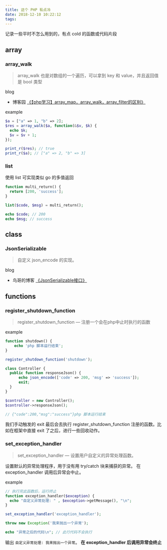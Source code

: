 ```yaml
---
title: 这个 PHP 有点冷
date: 2018-12-10 10:22:12
tags:
---
```



记录一些平时不怎么用到的，有点 cold 的函数或代码片段

## array

### array_walk

> array_walk 也是对数组的一个遍历，可以拿到 key 和 value，并且返回值是 bool 类型

blog
- 博客园 [《【php学习】array_map，array_walk，array_filter的区别》](https://www.cnblogs.com/lhat/p/5882431.html)

example
```php
$a = ["a" => 1, "b" => 2];
$res = array_walk($a, function(&$v, $k) {
  echo $k;
  $v = $v + 1;
});

print_r($res); // true
print_r($a); // ["a" => 2, "b" => 3]
```

### list

使用 list 可实现类似 go 的多值返回
```php
function multi_return() {
  return [200, 'success'];
}

list($code, $msg) = multi_return();

echo $code; // 200
echo $msg; // success
```

## class

### JsonSerializable

> 自定义 json_encode 的实现。

blog
- 鸟哥的博客 [《JsonSerializable接口》](http://www.laruence.com/2011/10/10/2204.html) 

## functions

### register_shutdown_function

> register_shutdown_function — 注册一个会在php中止时执行的函数

example
```php
function shutdown() {
    echo 'php 脚本运行结束';
}

register_shutdown_function('shutdown');

class Controller {
  public function responseJson() {
      echo json_encode(['code' => 200, 'msg' => 'success']);
      exit;
  }
}

$controller = new Controller();
$controller->responseJson();

// {"code":200,"msg":"success"}php 脚本运行结束
```

我们手动触发的 exit 最后会去执行 register_shutdown_function 注册的函数。比如在框架中直接 exit 了之后，进行一些回收动作。

### set_exception_handler

> set_exception_handler — 设置用户自定义的异常处理函数。

设置默认的异常处理程序，用于没有用 try/catch 块来捕获的异常。 在 exception_handler 调用后异常会中止。

example
```php
// 执行完此函数后，运行终止
function exception_handler($exception) {
  echo "自定义异常处理: " , $exception->getMessage(), "\n";
}

set_exception_handler('exception_handler');

throw new Exception('我来抛出一个异常');

echo "异常之后的代码\n"; // 此行代码不会执行
```  
输出 `自定义异常处理: 我来抛出一个异常`。 **在 exception_handler 后调用异常会终止**
